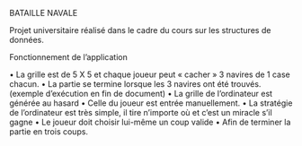 BATAILLE NAVALE 

Projet universitaire réalisé dans le cadre du cours sur les structures de données. 

Fonctionnement de l’application

• La grille est de 5 X 5 et chaque joueur peut « cacher » 3 navires de 1 case
chacun. 
• La partie se termine lorsque les 3 navires ont été trouvés. (exemple
d’exécution en fin de document)
• La grille de l’ordinateur est générée au hasard
• Celle du joueur est entrée manuellement.
• La stratégie de l’ordinateur est très simple, il tire n’importe où et c’est un miracle s’il gagne
• Le joueur doit choisir lui-même un coup valide
• Afin de terminer la partie en trois coups. 
